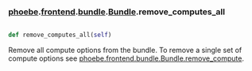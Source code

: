 ### [phoebe](phoebe.md).[frontend](phoebe.frontend.md).[bundle](phoebe.frontend.bundle.md).[Bundle](phoebe.frontend.bundle.Bundle.md).remove_computes_all

```py

def remove_computes_all(self)

```



Remove all compute options from the bundle.  To remove a single set
of compute options see [phoebe.frontend.bundle.Bundle.remove_compute](phoebe.frontend.bundle.Bundle.remove_compute.md).

